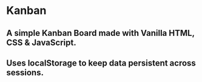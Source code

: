 # Kanban
## A simple Kanban Board made with Vanilla HTML, CSS & JavaScript.
## Uses localStorage to keep data persistent across sessions. 
